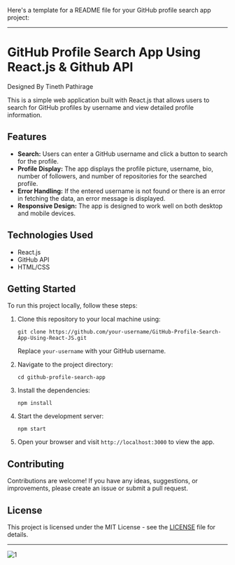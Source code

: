 Here's a template for a README file for your GitHub profile search app project:

---

# GitHub Profile Search App Using React.js & Github API
Designed By Tineth Pathirage

This is a simple web application built with React.js that allows users to search for GitHub profiles by username and view detailed profile information.

## Features

- **Search:** Users can enter a GitHub username and click a button to search for the profile.
- **Profile Display:** The app displays the profile picture, username, bio, number of followers, and number of repositories for the searched profile.
- **Error Handling:** If the entered username is not found or there is an error in fetching the data, an error message is displayed.
- **Responsive Design:** The app is designed to work well on both desktop and mobile devices.

## Technologies Used

- React.js
- GitHub API
- HTML/CSS

## Getting Started

To run this project locally, follow these steps:

1. Clone this repository to your local machine using:
   ```
   git clone https://github.com/your-username/GitHub-Profile-Search-App-Using-React-JS.git
   ```
   Replace `your-username` with your GitHub username.

2. Navigate to the project directory:
   ```
   cd github-profile-search-app
   ```

3. Install the dependencies:
   ```
   npm install
   ```

4. Start the development server:
   ```
   npm start
   ```

5. Open your browser and visit `http://localhost:3000` to view the app.

## Contributing

Contributions are welcome! If you have any ideas, suggestions, or improvements, please create an issue or submit a pull request.

## License

This project is licensed under the MIT License - see the [LICENSE](LICENSE) file for details.

---

![1](https://github.com/MrTineth/GitHub-Profile-Search-App-Using-React-JS/assets/106744622/31f78458-ee46-4f3f-8690-55b0345ede01)

